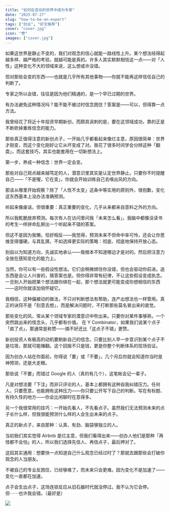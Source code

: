 ```yaml
---
title: "如何在变动的世界中成为专家"
date: "2025-07-27"
slug: "how-to-be-an-expert"
tags: ["创业", "好文推荐"]
cover: "cover.jpg"
icon: "😎"
images: ["cover.jpg"]
---
```

如果这世界是静止不变的，我们对观念的信心就能一路线性上升。某个想法经得起越多样、越严格的考验，就越可能是真的。许多人其实默默相信这一点——对「人性」这种变化不大的领域来说，这么想或许没错。



但对那些会变的东西——也就是几乎所有其他事物——你就不能再这样信任自己的判断了。



专家之所以会错，往往是因为他们精通的，是一个早已过期的世界。



有办法避免这种情况吗？能不能不被过时信念困住？答案是——可以，但得靠一点方法。



我曾经花了将近十年投资早期新创，而颇具讽刺的是，要在这领域成功，靠的正是不断砍掉重练信念的能力。



那些真正值得注意的新创点子，一开始几乎都看起来像烂主意，原因很简单：世界才刚变，而这个变化刚好让它从坏变成了对。我花了很多时间学会分辨这种「翻盘」，而这套技巧，其实也能套用在一切新想法上。



第一步，养成一种信念：世界一定会变。



那些对自己观点越来越笃定的人，潜意识里其实是认定世界静止。只要你不时提醒自己——「不是喔，它在变」，你就会开始训练自己去嗅出风的方向。



那该从哪里开始观察？除了「人性不太变」这条中等实用的原则外，很抱歉，变化这东西基本上没办法准确预测。



听起来像废话，但很重要：真正重要的变化，几乎从来都来自意料之外的方向。



所以我乾脆放弃预测。每次有人在访问里问我「未来怎么看」，我脑中都像没读书的考生一样拼命乱掰出一个听起来不错的答案。



但这不是因为我懒。恰好相反——我觉得，预测未来不但命中率可怜，还会让你思维变得僵硬。与其乱猜，不如选择更实际的策略：彻底、彻底地保持开放心态。



别自以为知道方向，先诚实地承认——我根本不知道哪边才是对的。然后把注意力全放在感知变化的能力上。



当然，你可以有一些假设性想法。它们会稍微绑住你没错，但也会驱动你前进。追东西是会让人兴奋的，猜答案也是。但你得非常有纪律，不让这些假设变成执念。
一旦别人开始把某个想法跟你绑在一起，那个想法就更可能变成你想相信的东西——这时你就该加倍怀疑它。



我相信，这种偏被动的做法，不只对判断想法有帮助，连产出想法也一样管用。真正的诀窍不是「刻意去想」，而是解决问题时，不打断那些莫名冒出来的直觉。



那些变化的风，常从某个领域专家的潜意识中吹出来。只要你对某件事够熟，一个突然跳出来的怪念头，几乎都有价值。
在 Y Combinator，如果我们说某个点子「疯了点」，那通常是称赞——搞不好还比「这点子不错」更赞。



新创投资人有极高的动机要刷新自己的信念。只要比别人早一步意识到某个点子不是垃圾，那就可能赚翻。这个回报不只是钱，更是你整个判断体系的现场验证。



因为创办人站在你面前，你得说「要」或「不要」，几个月后你就会知道你当时是神预测，还是大走眼。



那些说「不要」而错过 Google 的人（真的有几个），这笔帐会记一辈子。



凡是对想法要「下注」而非只评论的人，基本上都拥有这种自我纠错压力。任何人，只要愿意，也能拥有这种压力——你只要公开写下自己的判断。写在有标题、有持久性的地方——你会比闲聊时在意得多。



另一个我很常用的技巧：一开始先看人，不先看点子。虽然我们无法预测未来的点子长什么样，但我很能预测什么样的人会生出未来的点子。



真正的新点子，来自那种：认真、有劲、脑袋够独立的人。



当初我们其实觉得 Airbnb 是烂主意，但我们看得出来——创办人他们是那种「再怪都不会怕」的人，所以我们选择先信人、再信点子，最后押对了。



这招其实通用：想要快一点知道自己什么观念已经过时了？那就去跟那些会打破你观念的人当朋友。



不被自己的专业反困住，已经够难了，而未来只会更难。因为变化不是加速了——变化一直都在加速。



点子会生出点子，这场连锁反应从旧石器时代就没停过。我不认为它会停。
但⋯⋯也许我会错。（最好是）




![](https://prod-files-secure.s3.us-west-2.amazonaws.com/112d0858-5090-4d34-a606-b75eb8d65fd2/46476355-9cf3-4e99-9b7a-3531bc426380/1000202064.png?X-Amz-Algorithm=AWS4-HMAC-SHA256&X-Amz-Content-Sha256=UNSIGNED-PAYLOAD&X-Amz-Credential=ASIAZI2LB4666Y6MI6U3%2F20251026%2Fus-west-2%2Fs3%2Faws4_request&X-Amz-Date=20251026T064332Z&X-Amz-Expires=3600&X-Amz-Security-Token=IQoJb3JpZ2luX2VjEM%2F%2F%2F%2F%2F%2F%2F%2F%2F%2F%2FwEaCXVzLXdlc3QtMiJGMEQCIBX5XAQDWO2l5QObjy7i95JFZ9DiTW5kBYDDn6K8GKXqAiBQTFo7rHdU%2FiuBBeQ3SXGTlc2gQI205NBGrGLEnxafcCqIBAiI%2F%2F%2F%2F%2F%2F%2F%2F%2F%2F8BEAAaDDYzNzQyMzE4MzgwNSIMZAroxe7fCvaCZBifKtwDqcabDIjaOYoXIVXja9C%2BKyyk6c4vHpxRR8eA7f0kqTNOjTWH%2By06KLAz1ses5BtCjntfsU1NPlFX2xi2UYP%2Fm4cwWYw3SJhVYQzjcIq5I%2BPjKlSp0e3u6Z46wQZqKiRr2D1TobVcdlf8QSNzXFmCc5fFqyfyccGiPbnrrEyZbN7TtnhvQApQoEphaeQteFp1EWPNDgDd%2F%2BUQZkBXjyxR4fEe4BsMR9w4qJHI2o4FCzna7w7EThgVQvEdIg3CVNeYywa3vKTKiGcDKKoOk4lSVJp4Jdf8wIf09rOCjoF5ZNSd6DFt%2FZczNETNBu%2FzS8u6pRKuXGExt4Mdi%2BJ0bNCqd3Xfli9i4e4cE59LoWlJRgSRH%2Bm%2F9jF7UdUT4SzY5mLWh0S%2B1uRzC%2BVdGUwFHvrPdGarDHcBev8Vu3Fs70aLH21%2FgiGEePfqmji5MZBddJRAnWYneDDTjSv4R7l4lrt5KubzMyYKf9MHRTXyDBjfTktryRoYGKYRncLvPlkdtlbnzDPPUq%2FsLGwj4l1t0RMseBo0qy98ttBLNsvabvOYIZKnGue2ZetGBf3L3wy5nsQWITcuIAb0cuWsRBNrvvtBhFMSmDH1Bt2%2FYtqr%2FiNWfaEQQnZdS%2BXmpQuQNG8wnYD3xwY6pgHEVWBro11vR8jTid25qKX57b9afe8LyRJtuipx9MZo%2F0gHoOTUj77e7hOsp3M5WLiNOe85WAxqn4hwJfWwwKA39l3FCc0gYJ2ggZq4NBZNYJaBRUTPWLUnWL9wTE%2FODMF2NN8ZZ%2FdLFqPy8%2FOjJBC9Eqco%2FujIq67fbzhlEOOd0%2FWG1NPvoq7n4k111%2BQP4F%2FB8bbyEl55p1v7UgmR9WdhpzrwbaXi&X-Amz-Signature=1ed46f56671cd0b099f5827d1ce3abc72b04beed6e34caa2fa5566ec9af2248e&X-Amz-SignedHeaders=host&x-amz-checksum-mode=ENABLED&x-id=GetObject)

